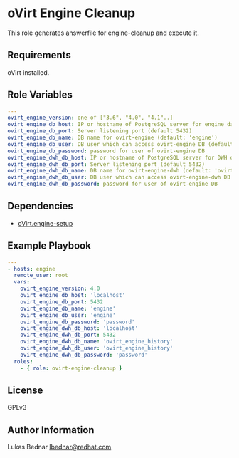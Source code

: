 oVirt Engine Cleanup
====================

This role generates answerfile for engine-cleanup and execute it.

Requirements
------------

oVirt installed.

Role Variables
--------------

```yaml
---
ovirt_engine_version: one of ["3.6", "4.0", "4.1"..]    
ovirt_engine_db_host: IP or hostname of PostgreSQL server for engine database (default: 'localhost')
ovirt_engine_db_port: Server listening port (default 5432)
ovirt_engine_db_name: DB name for ovirt-engine (default: 'engine')
ovirt_engine_db_user: DB user which can access ovirt-engine DB (default: 'engine')
ovirt_engine_db_password: password for user of ovirt-engine DB
ovirt_engine_dwh_db_host: IP or hostname of PostgreSQL server for DWH database (default: 'localhost')
ovirt_engine_dwh_db_port: Server listening port (default 5432)
ovirt_engine_dwh_db_name: DB name for ovirt-engine-dwh (default: 'ovirt_engine_history')
ovirt_engine_dwh_db_user: DB user which can access ovirt-engine-dwh DB (default: 'ovirt_engine_history')
ovirt_engine_dwh_db_password: password for user of ovirt-engine DB
```

Dependencies
------------

* [oVirt.engine-setup](https://galaxy.ansible.com/oVirt/engine-setup/)

Example Playbook
----------------

```yaml
---
- hosts: engine
  remote_user: root
  vars:
    ovirt_engine_version: 4.0
    ovirt_engine_db_host: 'localhost'
    ovirt_engine_db_port: 5432
    ovirt_engine_db_name: 'engine'
    ovirt_engine_db_user: 'engine'
    ovirt_engine_db_password: 'password'
    ovirt_engine_dwh_db_host: 'localhost'
    ovirt_engine_dwh_db_port: 5432
    ovirt_engine_dwh_db_name: 'ovirt_engine_history'
    ovirt_engine_dwh_db_user: 'ovirt_engine_history'
    ovirt_engine_dwh_db_password: 'password'      
  roles:
    - { role: ovirt-engine-cleanup }
```

License
-------

GPLv3

Author Information
------------------

Lukas Bednar
lbednar@redhat.com
